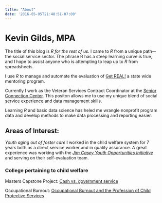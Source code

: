 ```yaml
---
title: "About"
date: '2016-05-05T21:48:51-07:00'
---
```


# Kevin Gilds, MPA

The title of this blog is *R for the rest of us*.  I came to *R* from a unique path--the social service sector. The phrase R has a steep learning curve is true, and I hope to assist anyone who is attempting to leap up to *R* from spreadsheets.

I use *R* to manage and automate the evaluation of [Get REAL!](http://www.fldoe.org/schools/family-community/activities-programs/mentoring_student_assistance.stml) a state wide mentoring program.

Currently  I work as the Veteran Services Contract Coordinator at the [Senior Connection Center](http://seniorconnectioncenter.org/). This positon allows me to use my unique blend of social service experience and data management skills.

Learning *R* and basic data science has heled me wrangle nonprofit program data and develop methods to make data processing and reporting easier.  

## Areas of Interest:
*Youth aging out of foster care* I worked in the child welfare system for 7 years both as a direct service worker and in quality assurance. A great experience was working with the [*Jim Casey Youth Opportunities Initiative*](http://www.aecf.org/work/child-welfare/jim-casey-youth-opportunities-initiative/) and serving on their self-evaluation team.

### College pertaining to child welfare

Masters Capstone Project: [Cash vs. government service](https://docs.google.com/viewer?a=v&pid=sites&srcid=ZGVmYXVsdGRvbWFpbnxwb3J0a2V2aW5naWxkc3xneDo0ODk5OGY1Y2UzMjNmZGNi)

Occupational Burnout: [Occupational Burnout and the Profession of Child Protective Services](https://docs.google.com/viewer?a=v&pid=sites&srcid=ZGVmYXVsdGRvbWFpbnxwb3J0a2V2aW5naWxkc3xneDoyOGFkMDAzZThiZTJlZjNm)
